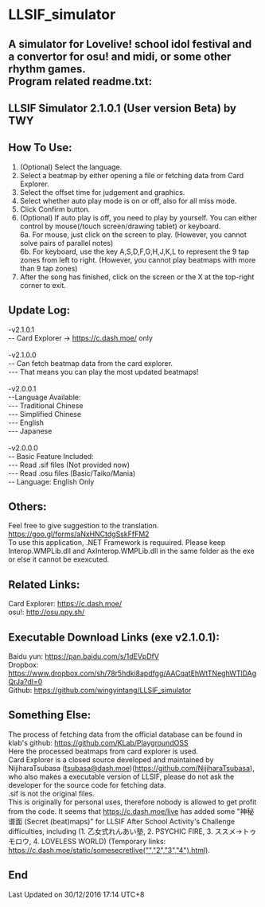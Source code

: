 # LLSIF_simulator
A simulator for Lovelive! school idol festival and a convertor for osu! and midi, or some other rhythm games.<br>
Program related readme.txt:
-----------------------------------------------------
LLSIF Simulator 2.1.0.1 (User version Beta) by TWY
-----------------------------------------------------
How To Use:
-----------------------------------------------------
1. (Optional) Select the language.<br>
2. Select a beatmap by either opening a file or fetching data from Card Explorer.<br>
3. Select the offset time for judgement and graphics.<br>
4. Select whether auto play mode is on or off, also for all miss mode.<br>
5. Click Confirm button.<br>
6. (Optional) If auto play is off, you need to play by yourself. You can either control by mouse(/touch screen/drawing tablet) or keyboard.<br>
6a. For mouse, just click on the screen to play. (However, you cannot solve pairs of parallel notes)<br>
6b. For keyboard, use the key A,S,D,F,G,H,J,K,L to represent the 9 tap zones from left to right. (However, you cannot play beatmaps with more than 9 tap zones)<br>
7. After the song has finished, click on the screen or the X at the top-right corner to exit.

Update Log:
-----------------------------------------------------
-v2.1.0.1<br>
-- Card Explorer -> https://c.dash.moe/ only<br>
<br>
-v2.1.0.0<br>
-- Can fetch beatmap data from the card explorer.<br>
--- That means you can play the most updated beatmaps!<br>
<br>
-v2.0.0.1<br>
--Language Available:<br>
--- Traditional Chinese<br>
--- Simplified Chinese<br>
--- English<br>
--- Japanese<br>
<br>
-v2.0.0.0<br>
-- Basic Feature Included:<br>
--- Read .sif files (Not provided now)<br>
--- Read .osu files (Basic/Taiko/Mania)<br>
-- Language: English Only<br>

Others:
-----------------------------------------------------
Feel free to give suggestion to the translation.<br>
https://goo.gl/forms/aNxHNCtdgSskFfFM2<br>
To use this application, .NET Framework is requuired.
Please keep Interop.WMPLib.dll and AxInterop.WMPLib.dll in the same folder as the exe or else it cannot be exexcuted.

Related Links:
-----------------------------------------------------
Card Explorer: https://c.dash.moe/<br>
osu!: http://osu.ppy.sh/

Executable Download Links (exe v2.1.0.1):
-----------------------------------------------------
Baidu yun: https://pan.baidu.com/s/1dEVpDfV<br>
Dropbox: https://www.dropbox.com/sh/78r5hdki8apdfgg/AACqatEhWtTNeghWTlDAgQrJa?dl=0<br>
Github: https://github.com/wingyintang/LLSIF_simulator

Something Else:
-----------------------------------------------------
The process of fetching data from the official database can be found in klab's github: https://github.com/KLab/PlaygroundOSS<br>
Here the processed beatmaps from card explorer is used.<br>
Card Explorer is a closed source developed and maintained by NijiharaTsubasa (tsubasa@dash.moe)(https://github.com/NijiharaTsubasa), who also makes a executable version of LLSIF, please do not ask the developer for the source code for fetching data.<br>
.sif is not the original files.<br>
This is originally for personal uses, therefore nobody is allowed to get profit from the code.
It seems that https://c.dash.moe/live has added some "神秘谱面 (Secret (beat)maps)" for LLSIF After School Activity's Challenge difficulties, including (1. 乙女式れんあい塾, 2. PSYCHIC FIRE, 3. ススメ→トゥモロウ, 4. LOVELESS WORLD) (Temporary links: https://c.dash.moe/static/somesecretlive("","2","3","4").html).

End
-----------------------------------------------------
Last Updated on 30/12/2016 17:14 UTC+8
